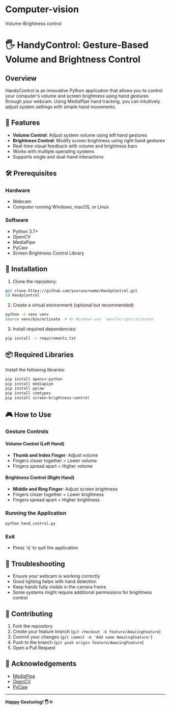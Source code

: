 # Computer-vision
Volume-Brightness control
# 🖐️ HandyControl: Gesture-Based Volume and Brightness Control

## Overview

HandyControl is an innovative Python application that allows you to control your computer's volume and screen brightness using hand gestures through your webcam. Using MediaPipe hand tracking, you can intuitively adjust system settings with simple hand movements.

## 🌟 Features

- **Volume Control**: Adjust system volume using left hand gestures
- **Brightness Control**: Modify screen brightness using right hand gestures
- Real-time visual feedback with volume and brightness bars
- Works with multiple operating systems
- Supports single and dual-hand interactions

## 🛠️ Prerequisites

### Hardware
- Webcam
- Computer running Windows, macOS, or Linux

### Software
- Python 3.7+
- OpenCV
- MediaPipe
- PyCaw
- Screen Brightness Control Library

## 🔧 Installation

1. Clone the repository:
```bash
git clone https://github.com/yourusername/HandyControl.git
cd HandyControl
```

2. Create a virtual environment (optional but recommended):
```bash
python -m venv venv
source venv/bin/activate  # On Windows use `venv\Scripts\activate`
```

3. Install required dependencies:
```bash
pip install -r requirements.txt
```

## 📦 Required Libraries

Install the following libraries:
```bash
pip install opencv-python
pip install mediapipe
pip install pycaw
pip install comtypes
pip install screen-brightness-control
```

## 🎮 How to Use

### Gesture Controls

#### Volume Control (Left Hand)
- **Thumb and Index Finger**: Adjust volume
- Fingers closer together = Lower volume
- Fingers spread apart = Higher volume

#### Brightness Control (Right Hand)
- **Middle and Ring Finger**: Adjust screen brightness
- Fingers closer together = Lower brightness
- Fingers spread apart = Higher brightness

### Running the Application
```bash
python hand_control.py
```

### Exit
- Press 'q' to quit the application

## 🚨 Troubleshooting

- Ensure your webcam is working correctly
- Good lighting helps with hand detection
- Keep hands fully visible in the camera frame
- Some systems might require additional permissions for brightness control

## 🤝 Contributing

1. Fork the repository
2. Create your feature branch (`git checkout -b feature/AmazingFeature`)
3. Commit your changes (`git commit -m 'Add some AmazingFeature'`)
4. Push to the branch (`git push origin feature/AmazingFeature`)
5. Open a Pull Request


## 🙌 Acknowledgements

- [MediaPipe]([https://google.github.io/mediapipe/](https://learnopencv.com/introduction-to-mediapipe/))
- [OpenCV]([https://opencv.org/](https://opencv.org/))
- [PyCaw]([https://github.com/AndreMiras/pycaw](https://pycaw.readthedocs.io/en/latest/))

---

**Happy Gesturing! 🖐️✨**
